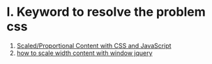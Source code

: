 # I. Keyword to resolve the problem css

1. [Scaled/Proportional Content with CSS and JavaScript](https://css-tricks.com/scaled-proportional-blocks-with-css-and-javascript/)
1. [how to scale width content with window jquery]()


